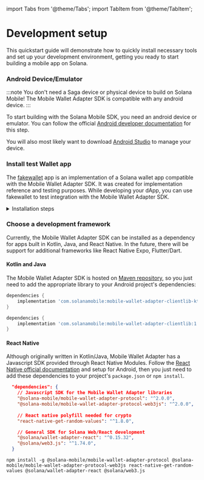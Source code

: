 import Tabs from '@theme/Tabs';
import TabItem from '@theme/TabItem';

# Development setup

This quickstart guide will demonstrate how to quickly install necessary tools and set up your development environment, getting you ready to start
building a mobile app on Solana. 

### Android Device/Emulator

:::note
You don't need a Saga device or physical device to build on Solana Mobile! The Mobile Wallet Adapter SDK is compatible with any android device.
:::

To start building with the Solana Mobile SDK, you need an android device or emulator. You can follow the official [Android developer documentation](https://developer.android.com/studio/run/emulator)
for this step.

You will also most likely want to download [Android Studio](https://developer.android.com/studio) to manage your device.

### Install test Wallet app
The [fakewallet](https://github.com/solana-mobile/mobile-wallet-adapter/tree/main/android/fakewallet) app is an implementation of a Solana wallet app compatible with 
the Mobile Wallet Adapter SDK. It was created for implementation reference and testing purposes. While developing your dApp, you can use fakewallet to test integration with the Mobile Wallet Adapter SDK.


<details>
<summary>Installation steps</summary>

1. Download the Mobile Wallet Adapter repo, containing the fakewallet app from the [Github repository](https://github.com/solana-mobile/mobile-wallet-adapter)

2. Import the project into Android Studio, then choose `fakewallet` in the build/run configuration. 

3. Build and run the app on your connected Android device or emulator.

4. You should now be able to see the fakewallet app on your Android device.

5. Now you can use the Mobile Wallet Adapter SDK to connect your dApp to the fakewallet app and test your integration.

</details>

### Choose a development framework

Currently, the Mobile Wallet Adapter SDK can be installed as a dependency for apps built in Kotlin, Java, and React Native. In the future, there will be support for additional frameworks like React Native Expo, Flutter/Dart.

#### Kotlin and Java
The Mobile Wallet Adapter SDK is hosted on [Maven repository](https://mvnrepository.com/artifact/com.solanamobile/mobile-wallet-adapter-clientlib), so you just need to add the appropriate library to your Android project's dependencies:

<Tabs>
<TabItem value="kotlin" label="Kotlin">

```groovy
dependencies {
    implementation 'com.solanamobile:mobile-wallet-adapter-clientlib-ktx:1.0.5'
}
```

</TabItem>
<TabItem value="wallets" label="Java">


```groovy
dependencies {
    implementation 'com.solanamobile:mobile-wallet-adapter-clientlib:1.0.5'
}
```

</TabItem>
</Tabs>

#### React Native
Although originally written in Kotlin/Java, Mobile Wallet Adapter has a Javascript SDK provided through React Native Modules. Follow the [React Native official documentation](https://reactnative.dev/docs/environment-setup) and setup for Android, then you just need to add these dependencies
to your project's `package.json` or `npm install`.

<Tabs>
<TabItem value="package.json" label="package.json">

```json
  "dependencies": {
    // Javascript SDK for the Mobile Wallet Adapter libraries
    "@solana-mobile/mobile-wallet-adapter-protocol": "^2.0.0",
    "@solana-mobile/mobile-wallet-adapter-protocol-web3js": "^2.0.0",
    
    // React native polyfill needed for crypto
    "react-native-get-random-values": "^1.8.0", 

    // General SDK for Solana Web/React development
    "@solana/wallet-adapter-react": "^0.15.32",
    "@solana/web3.js": "^1.74.0",
  }
```

</TabItem>
<TabItem value="npm" label="npm">


```
npm install -g @solana-mobile/mobile-wallet-adapter-protocol @solana-mobile/mobile-wallet-adapter-protocol-web3js react-native-get-random-values @solana/wallet-adapter-react @solana/web3.js
```

</TabItem>
</Tabs>


